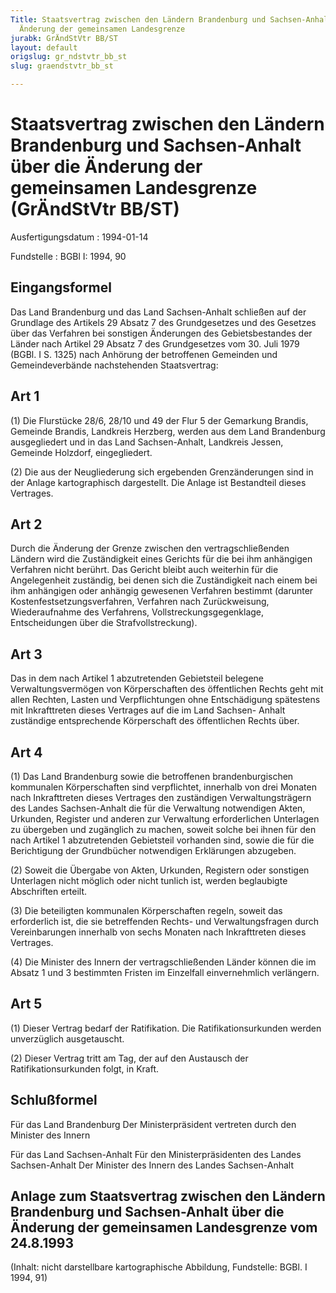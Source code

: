 ```yaml
---
Title: Staatsvertrag zwischen den Ländern Brandenburg und Sachsen-Anhalt über die
  Änderung der gemeinsamen Landesgrenze
jurabk: GrÄndStVtr BB/ST
layout: default
origslug: gr_ndstvtr_bb_st
slug: graendstvtr_bb_st

---
```


# Staatsvertrag zwischen den Ländern Brandenburg und Sachsen-Anhalt über die Änderung der gemeinsamen Landesgrenze (GrÄndStVtr BB/ST)

Ausfertigungsdatum
:   1994-01-14

Fundstelle
:   BGBl I: 1994, 90



## Eingangsformel

Das Land Brandenburg und das Land Sachsen-Anhalt schließen auf der
Grundlage des Artikels 29 Absatz 7 des Grundgesetzes und des Gesetzes
über das Verfahren bei sonstigen Änderungen des Gebietsbestandes der
Länder nach Artikel 29 Absatz 7 des Grundgesetzes vom 30. Juli 1979
(BGBl. I S. 1325) nach Anhörung der betroffenen Gemeinden und
Gemeindeverbände nachstehenden Staatsvertrag:


## Art 1

(1) Die Flurstücke 28/6, 28/10 und 49 der Flur 5 der Gemarkung
Brandis, Gemeinde Brandis, Landkreis Herzberg, werden aus dem Land
Brandenburg ausgegliedert und in das Land Sachsen-Anhalt, Landkreis
Jessen, Gemeinde Holzdorf, eingegliedert.

(2) Die aus der Neugliederung sich ergebenden Grenzänderungen sind in
der Anlage kartographisch dargestellt. Die Anlage ist Bestandteil
dieses Vertrages.


## Art 2

Durch die Änderung der Grenze zwischen den vertragschließenden Ländern
wird die Zuständigkeit eines Gerichts für die bei ihm anhängigen
Verfahren nicht berührt. Das Gericht bleibt auch weiterhin für die
Angelegenheit zuständig, bei denen sich die Zuständigkeit nach einem
bei ihm anhängigen oder anhängig gewesenen Verfahren bestimmt
(darunter Kostenfestsetzungsverfahren, Verfahren nach Zurückweisung,
Wiederaufnahme des Verfahrens, Vollstreckungsgegenklage,
Entscheidungen über die Strafvollstreckung).


## Art 3

Das in dem nach Artikel 1 abzutretenden Gebietsteil belegene
Verwaltungsvermögen von Körperschaften des öffentlichen Rechts geht
mit allen Rechten, Lasten und Verpflichtungen ohne Entschädigung
spätestens mit Inkrafttreten dieses Vertrages auf die im Land Sachsen-
Anhalt zuständige entsprechende Körperschaft des öffentlichen Rechts
über.


## Art 4

(1) Das Land Brandenburg sowie die betroffenen brandenburgischen
kommunalen Körperschaften sind verpflichtet, innerhalb von drei
Monaten nach Inkrafttreten dieses Vertrages den zuständigen
Verwaltungsträgern des Landes Sachsen-Anhalt die für die Verwaltung
notwendigen Akten, Urkunden, Register und anderen zur Verwaltung
erforderlichen Unterlagen zu übergeben und zugänglich zu machen,
soweit solche bei ihnen für den nach Artikel 1 abzutretenden
Gebietsteil vorhanden sind, sowie die für die Berichtigung der
Grundbücher notwendigen Erklärungen abzugeben.

(2) Soweit die Übergabe von Akten, Urkunden, Registern oder sonstigen
Unterlagen nicht möglich oder nicht tunlich ist, werden beglaubigte
Abschriften erteilt.

(3) Die beteiligten kommunalen Körperschaften regeln, soweit das
erforderlich ist, die sie betreffenden Rechts- und Verwaltungsfragen
durch Vereinbarungen innerhalb von sechs Monaten nach Inkrafttreten
dieses Vertrages.

(4) Die Minister des Innern der vertragschließenden Länder können die
im Absatz 1 und 3 bestimmten Fristen im Einzelfall einvernehmlich
verlängern.


## Art 5

(1) Dieser Vertrag bedarf der Ratifikation. Die Ratifikationsurkunden
werden unverzüglich ausgetauscht.

(2) Dieser Vertrag tritt am Tag, der auf den Austausch der
Ratifikationsurkunden folgt, in Kraft.


## Schlußformel

Für das Land Brandenburg
Der Ministerpräsident
vertreten durch den Minister des Innern

Für das Land Sachsen-Anhalt
Für den Ministerpräsidenten
des Landes Sachsen-Anhalt
Der Minister des Innern
des Landes Sachsen-Anhalt


## Anlage zum Staatsvertrag zwischen den Ländern Brandenburg und Sachsen-Anhalt über die Änderung der gemeinsamen Landesgrenze vom 24.8.1993

(Inhalt: nicht darstellbare kartographische Abbildung,
Fundstelle: BGBl. I 1994, 91)

